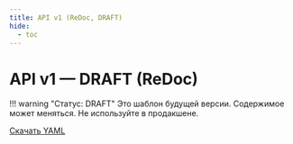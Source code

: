 ```yaml
---
title: API v1 (ReDoc, DRAFT)
hide:
  - toc
---
```


# API v1 — DRAFT (ReDoc)

!!! warning "Статус: DRAFT"
    Это шаблон будущей версии. Содержимое может меняться. Не используйте в продакшене.

<div id="redoc-v1"></div>

<script src="https://cdn.redoc.ly/redoc/latest/bundles/redoc.standalone.js"></script>
<script>
  const SPEC_URL = 'spec/api/gtrack-v1.yaml';
  Redoc.init(SPEC_URL, { expandResponses: "200,201,204" }, document.getElementById('redoc-v1'));
</script>

[Скачать YAML](spec/api/gtrack-v1.yaml)
